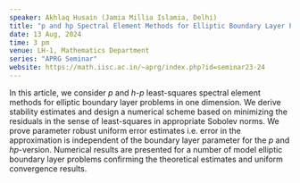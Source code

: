 ```yaml
---
speaker: Akhlaq Husain (Jamia Millia Islamia, Delhi)
title: "p and hp Spectral Element Methods for Elliptic Boundary Layer Problems"
date: 13 Aug, 2024
time: 3 pm
venue: LH-1, Mathematics Department
series: "APRG Seminar"
website: https://math.iisc.ac.in/~aprg/index.php?id=seminar23-24
---
```


In this article, we consider _p_ and _h-p_ least-squares spectral element methods for elliptic boundary layer problems in one dimension. We derive stability
estimates and design a numerical scheme based on minimizing the residuals in the sense of least-squares in appropriate Sobolev norms. We prove parameter
robust uniform error estimates i.e. error in the approximation is independent of the boundary layer parameter for the _p_ and _hp_-version. Numerical results
are presented for a number of model elliptic boundary layer problems confirming the theoretical estimates and uniform convergence results.
